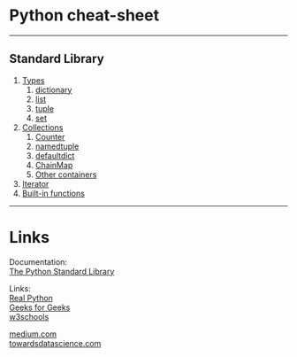 # Python cheat-sheet

---

## Standard Library
   1. [Types](Standard_Library/types.md)
      1. [dictionary](Standard_Library/types/dictionary.md)
      2. [list](Standard_Library/types/list.md)
      3. [tuple](Standard_Library/types/tuple.md)
      4. [set](Standard_Library/types/set.md)
   2. [Collections](Standard_Library/collections.md)
      1. [Counter](Standard_Library/collections/Counter.md)
      2. [namedtuple](Standard_Library/collections/namedtuple.md)
      3. [defaultdict](Standard_Library/collections/defaultdict.md)
      4. [ChainMap](Standard_Librarycollections/ChainMap.md) 
      5. [Other containers](Standard_Library/collections.md)
   3. [Iterator](Standard_Library/iterator.md)
   4. [Built-in functions](Standard_Library/built-ins.md)

---

# Links

Documentation:  
[The Python Standard Library](https://docs.python.org/3/library/)

Links:   
[Real Python](https://realpython.com/)  
[Geeks for Geeks](https://www.geeksforgeeks.org/python-programming-language/?ref=shm)  
[w3schools](https://www.w3schools.com/python/default.asp)  
  
[medium.com](https://medium.com/)  
[towardsdatascience.com](https://towardsdatascience.com/)


